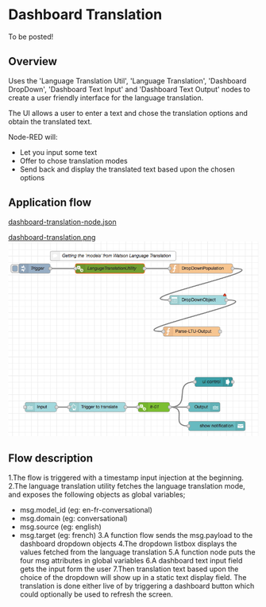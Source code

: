 # Dashboard Translation

To be posted!

## Overview

Uses the 'Language Translation Util', 'Language Translation', 'Dashboard DropDown', 'Dashboard Text Input' and 'Dashboard Text Output' nodes to create a user friendly interface for the language translation.

The UI allows a user to enter a text and chose the translation options and obtain the translated text.

Node-RED will:
* Let you input some text
* Offer to chose translation modes
* Send back and display the translated text based upon the chosen options

## Application flow
[dashboard-translation-node.json](./dashboard-translation-node.json)

[dashboard-translation.png](./dashboard-translation.png)
![dashboard-translation.png](./dashboard-translation.png)


## Flow description

1.The flow is triggered with a timestamp input injection at the beginning.
2.The language translation utility fetches the language translation mode, and exposes the following objects as global variables;
  - msg.model_id (eg: en-fr-conversational)
  - msg.domain (eg: conversational)
  - msg.source (eg: english)
  - msg.target (eg: french)
3.A function flow sends the msg.payload to the dashboard dropdown objects
4.The dropdown listbox displays the values fetched from the language translation
5.A function node puts the four msg attributes in global variables
6.A dashboard text input field gets the input form the user
7.Then translation text based upon the choice of the dropdown will show up in a static text display field. The translation is done either live of by triggering a dashboard button which could optionally be used to refresh the screen.

